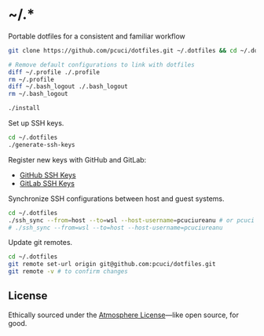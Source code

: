 
# ~/.*

Portable dotfiles for a consistent and familiar workflow

```bash
git clone https://github.com/pcuci/dotfiles.git ~/.dotfiles && cd ~/.dotfiles

# Remove default configurations to link with dotfiles
diff ~/.profile ./.profile
rm ~/.profile
diff ~/.bash_logout ./.bash_logout
rm ~/.bash_logout

./install
```

Set up SSH keys.

```bash
cd ~/.dotfiles
./generate-ssh-keys
```

Register new keys with GitHub and GitLab:

- [GitHub SSH Keys](https://github.com/settings/keys)
- [GitLab SSH Keys](https://gitlab.com/-/profile/keys)

Synchronize SSH configurations between host and guest systems.

```bash
cd ~/.dotfiles
./ssh_sync --from=host --to=wsl --host-username=pcuciureanu # or pcuci
# ./ssh_sync --from=wsl --to=host --host-username=pcuciureanu
```

Update git remotes.

```bash
cd ~/.dotfiles
git remote set-url origin git@github.com:pcuci/dotfiles.git
git remote -v # to confirm changes
```

## License

Ethically sourced under the [Atmosphere License](https://www.open-austin.org/atmosphere-license/)—like open source, for good.
